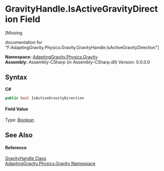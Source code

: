 # GravityHandle.IsActiveGravityDirection Field
 

\[Missing <summary> documentation for "F:AdaptingGravity.Physics.Gravity.GravityHandle.IsActiveGravityDirection"\]

**Namespace:**&nbsp;<a href="35451bf6-f6b5-b47f-fa3a-5584d785d7e3">AdaptingGravity.Physics.Gravity</a><br />**Assembly:**&nbsp;Assembly-CSharp (in Assembly-CSharp.dll) Version: 0.0.0.0

## Syntax

**C#**<br />
``` C#
public bool IsActiveGravityDirection
```


#### Field Value
Type: <a href="http://msdn2.microsoft.com/en-us/library/a28wyd50" target="_blank">Boolean</a>

## See Also


#### Reference
<a href="9a558b4c-4b03-b3b0-d247-fa2fcf76825a">GravityHandle Class</a><br /><a href="35451bf6-f6b5-b47f-fa3a-5584d785d7e3">AdaptingGravity.Physics.Gravity Namespace</a><br />